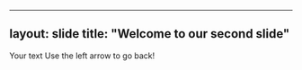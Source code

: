 ----
layout: slide
title: "Welcome to our second slide"
----
Your text
Use the left  arrow to go back!
